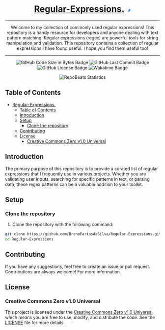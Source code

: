 <div align="center">
  
# [Regular-Expressions.](https://github.com/BrenoFariasdaSilva/Regular-Expressions) <img src="https://github.com/BrenoFariasdaSilva/Regular-Expressions/blob/main/.assets/Bash.svg"  width="3%" height="3%">

</div>

<div align="center">
  
---

Welcome to my collection of commonly used regular expressions! This repository is a handy resource for developers and anyone dealing with text pattern matching. Regular expressions (regex) are powerful tools for string manipulation and validation.
This repository contains a collection of regular expressions I have found useful. I hope you find them useful too!

---

</div>

<div align="center">

![GitHub Code Size in Bytes Badge](https://img.shields.io/github/languages/code-size/BrenoFariasdaSilva/Regular-Expressions)
![GitHub Last Commit Badge](https://img.shields.io/github/last-commit/BrenoFariasdaSilva/Regular-Expressions)
![GitHub License Badge](https://img.shields.io/github/license/BrenoFariasdaSilva/Regular-Expressions)
![Wakatime Badge](https://wakatime.com/badge/github/BrenoFariasdaSilva/Regular-Expressions.svg)

</div>

<div align="center">
  
![RepoBeats Statistics](https://repobeats.axiom.co/api/embed/682d293532f9df756a1a65514d8043fa551b454e.svg "Repobeats analytics image")

</div>

## Table of Contents
- [Regular-Expressions. ](#regular-expressions-)
  - [Table of Contents](#table-of-contents)
  - [Introduction](#introduction)
  - [Setup](#setup)
    - [Clone the repository](#clone-the-repository)
  - [Contributing](#contributing)
  - [License](#license)
    - [Creative Commons Zero v1.0 Universal](#creative-commons-zero-v10-universal)

## Introduction

The primary purpose of this repository is to provide a curated list of regular expressions that I frequently use in various projects. Whether you are validating user inputs, searching for specific patterns in text, or parsing data, these regex patterns can be a valuable addition to your toolkit.

## Setup

### Clone the repository

1. Clone the repository with the following command:

```bash
git clone https://github.com/BrenoFariasdaSilva/Regular-Expressions.git
cd Regular-Expressions
```

## Contributing

If you have any suggestions, feel free to create an issue or pull request. Contributions are always welcome! For more information.

## License

### Creative Commons Zero v1.0 Universal

This project is licensed under the [Creative Commons Zero v1.0 Universal](LICENSE), which means you are free to use, modify, and distribute the code. See the [LICENSE](LICENSE) file for more details.

